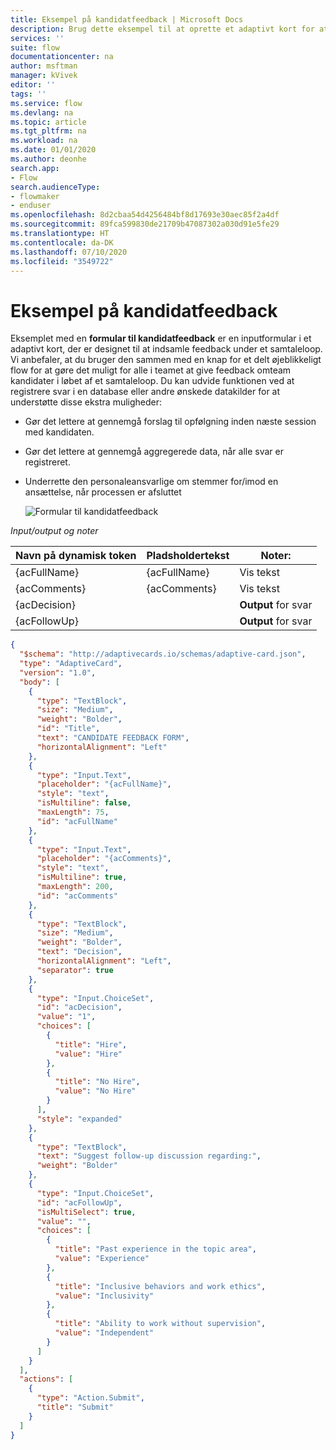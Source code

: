 ```yaml
---
title: Eksempel på kandidatfeedback | Microsoft Docs
description: Brug dette eksempel til at oprette et adaptivt kort for at indsamle feedback om jobkandidater.
services: ''
suite: flow
documentationcenter: na
author: msftman
manager: kVivek
editor: ''
tags: ''
ms.service: flow
ms.devlang: na
ms.topic: article
ms.tgt_pltfrm: na
ms.workload: na
ms.date: 01/01/2020
ms.author: deonhe
search.app:
- Flow
search.audienceType:
- flowmaker
- enduser
ms.openlocfilehash: 8d2cbaa54d4256484bf8d17693e30aec85f2a4df
ms.sourcegitcommit: 89fca599830de21709b47087302a030d91e5fe29
ms.translationtype: HT
ms.contentlocale: da-DK
ms.lasthandoff: 07/10/2020
ms.locfileid: "3549722"
---
```

# <a name="candidate-feedback-sample"></a>Eksempel på kandidatfeedback

Eksemplet med en **formular til kandidatfeedback** er en inputformular i et adaptivt kort, der er designet til at indsamle feedback under et samtaleloop. Vi anbefaler, at du bruger den sammen med en knap for et delt øjeblikkeligt flow for at gøre det muligt for alle i teamet at give feedback omteam kandidater i løbet af et samtaleloop. Du kan udvide funktionen ved at registrere svar i en database eller andre ønskede datakilder for at understøtte disse ekstra muligheder:

-   Gør det lettere at gennemgå forslag til opfølgning inden næste session med kandidaten.
-   Gør det lettere at gennemgå aggregerede data, når alle svar er registreret.
-   Underrette den personaleansvarlige om stemmer for/imod en ansættelse, når processen er afsluttet

     ![Formular til kandidatfeedback](media/adaptive-cards/candidate-form.png)

*Input/output og noter*

| Navn på dynamisk token | Pladsholdertekst | Noter:              |
|--------------------|------------------|---------------------|
| {acFullName}       | {acFullName}     | Vis tekst        |
| {acComments}       | {acComments}     | Vis tekst        |
| {acDecision}       |                  | **Output** for svar |
| {acFollowUp}       |                  | **Output** for svar |

``` json
{
  "$schema": "http://adaptivecards.io/schemas/adaptive-card.json",
  "type": "AdaptiveCard",
  "version": "1.0",
  "body": [
    {
      "type": "TextBlock",
      "size": "Medium",
      "weight": "Bolder",
      "id": "Title",
      "text": "CANDIDATE FEEDBACK FORM",
      "horizontalAlignment": "Left"
    },
    {
      "type": "Input.Text",
      "placeholder": "{acFullName}",
      "style": "text",
      "isMultiline": false,
      "maxLength": 75,
      "id": "acFullName"
    },
    {
      "type": "Input.Text",
      "placeholder": "{acComments}",
      "style": "text",
      "isMultiline": true,
      "maxLength": 200,
      "id": "acComments"
    },
    {
      "type": "TextBlock",
      "size": "Medium",
      "weight": "Bolder",
      "text": "Decision",
      "horizontalAlignment": "Left",
      "separator": true
    },
    {
      "type": "Input.ChoiceSet",
      "id": "acDecision",
      "value": "1",
      "choices": [
        {
          "title": "Hire",
          "value": "Hire"
        },
        {
          "title": "No Hire",
          "value": "No Hire"
        }
      ],
      "style": "expanded"
    },
    {
      "type": "TextBlock",
      "text": "Suggest follow-up discussion regarding:",
      "weight": "Bolder"
    },
    {
      "type": "Input.ChoiceSet",
      "id": "acFollowUp",
      "isMultiSelect": true,
      "value": "",
      "choices": [
        {
          "title": "Past experience in the topic area",
          "value": "Experience"
        },
        {
          "title": "Inclusive behaviors and work ethics",
          "value": "Inclusivity"
        },
        {
          "title": "Ability to work without supervision",
          "value": "Independent"
        }
      ]
    }
  ],
  "actions": [
    {
      "type": "Action.Submit",
      "title": "Submit"
    }
  ]
}
```


